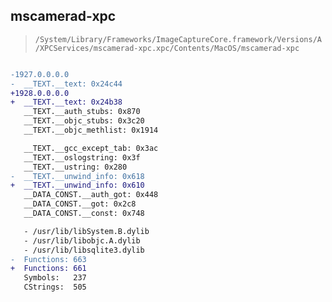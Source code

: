 ## mscamerad-xpc

> `/System/Library/Frameworks/ImageCaptureCore.framework/Versions/A/XPCServices/mscamerad-xpc.xpc/Contents/MacOS/mscamerad-xpc`

```diff

-1927.0.0.0.0
-  __TEXT.__text: 0x24c44
+1928.0.0.0.0
+  __TEXT.__text: 0x24b38
   __TEXT.__auth_stubs: 0x870
   __TEXT.__objc_stubs: 0x3c20
   __TEXT.__objc_methlist: 0x1914

   __TEXT.__gcc_except_tab: 0x3ac
   __TEXT.__oslogstring: 0x3f
   __TEXT.__ustring: 0x280
-  __TEXT.__unwind_info: 0x618
+  __TEXT.__unwind_info: 0x610
   __DATA_CONST.__auth_got: 0x448
   __DATA_CONST.__got: 0x2c8
   __DATA_CONST.__const: 0x748

   - /usr/lib/libSystem.B.dylib
   - /usr/lib/libobjc.A.dylib
   - /usr/lib/libsqlite3.dylib
-  Functions: 663
+  Functions: 661
   Symbols:   237
   CStrings:  505
 

```
